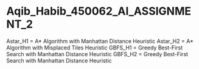 # Aqib_Habib_450062_AI_ASSIGNMENT_2
Astar_H1 = A* Algorithm with Manhattan Distance Heuristic
Astar_H2 = A* Algorithm with Misplaced Tiles Heuristic
GBFS_H1 = Greedy Best-First Search with Manhattan Distance Heuristic
GBFS_H2 = Greedy Best-First Search with Manhattan Distance Heuristic
